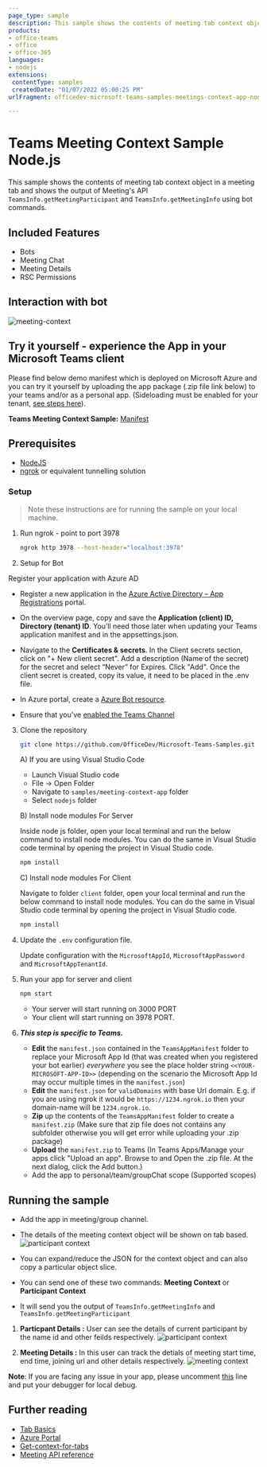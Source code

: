 ```yaml
---
page_type: sample
description: This sample shows the contents of meeting tab context object in a meeting tab and using bot's meeting API, meeting participant details and meeting details are sent to user.
products:
- office-teams
- office
- office-365
languages:
- nodejs
extensions:
 contentType: samples
 createdDate: "01/07/2022 05:00:25 PM"
urlFragment: officedev-microsoft-teams-samples-meetings-context-app-nodejs

---
```


# Teams Meeting Context Sample Node.js

This sample shows the contents of meeting tab context object in a meeting tab and shows the output of Meeting's API `TeamsInfo.getMeetingParticipant` and `TeamsInfo.getMeetingInfo` using bot commands.

## Included Features
* Bots
* Meeting Chat 
* Meeting Details
* RSC Permissions

## Interaction with bot
![meeting-context](Images/meeting-context.gif)

## Try it yourself - experience the App in your Microsoft Teams client
Please find below demo manifest which is deployed on Microsoft Azure and you can try it yourself by uploading the app package (.zip file link below) to your teams and/or as a personal app. (Sideloading must be enabled for your tenant, [see steps here](https://docs.microsoft.com/microsoftteams/platform/concepts/build-and-test/prepare-your-o365-tenant#enable-custom-teams-apps-and-turn-on-custom-app-uploading)).

**Teams Meeting Context Sample:** [Manifest](/samples/meetings-context-app/csharp/demo-manifest/meetings-context-app.zip)

## Prerequisites

- [NodeJS](https://nodejs.org/en/)
- [ngrok](https://ngrok.com/) or equivalent tunnelling solution

### Setup 
> Note these instructions are for running the sample on your local machine.

1) Run ngrok - point to port 3978

    ```bash
    ngrok http 3978 --host-header="localhost:3978"
    ```

2) Setup for Bot

Register your application with Azure AD

- Register a new application in the [Azure Active Directory – App Registrations](https://go.microsoft.com/fwlink/?linkid=2083908) portal.
- On the overview page, copy and save the **Application (client) ID, Directory (tenant) ID**. You’ll need those later when updating your Teams application manifest and in the appsettings.json.
- Navigate to the **Certificates & secrets**. In the Client secrets section, click on "+ New client secret". Add a description (Name of the secret) for the secret and select “Never” for Expires. Click "Add". Once the client secret is created, copy its value, it need to be placed in the .env file.

- In Azure portal, create a [Azure Bot resource](https://docs.microsoft.com/azure/bot-service/bot-builder-authentication?view=azure-bot-service-4.0&tabs=csharp%2Caadv2).

- Ensure that you've [enabled the Teams Channel](https://docs.microsoft.com/azure/bot-service/channel-connect-teams?view=azure-bot-service-4.0)

3) Clone the repository

    ```bash
    git clone https://github.com/OfficeDev/Microsoft-Teams-Samples.git
    ```

   A) If you are using Visual Studio Code

    - Launch Visual Studio code
    - File -> Open Folder
    - Navigate to `samples/meeting-context-app` folder
    - Select `nodejs` folder

   B) Install node modules For Server

   Inside node js folder, open your local terminal and run the below command to install node modules. You can do the same in Visual Studio code terminal by opening the project in Visual Studio code.

    ```bash
    npm install
    ```

   C) Install node modules For Client

   Navigate to folder `client` folder, open your local terminal and run the below command to install node modules. You can do the same in Visual Studio code terminal by opening the project in Visual Studio code.

    ```bash
    npm install
    ```


4) Update the `.env` configuration file.

   Update configuration with the ```MicrosoftAppId```,  ```MicrosoftAppPassword``` and ```MicrosoftAppTenantId```.

6) Run your app for server and client

    ```bash
    npm start
    ```

    - Your server will start running on 3000 PORT
    - Your client will start running on 3978 PORT.

7) __*This step is specific to Teams.*__
    - **Edit** the `manifest.json` contained in the  `TeamsAppManifest` folder to replace your Microsoft App Id (that was created when you registered your bot earlier) *everywhere* you see the place holder string `<<YOUR-MICROSOFT-APP-ID>>` (depending on the scenario the Microsoft App Id may occur multiple times in the `manifest.json`)
    - **Edit** the `manifest.json` for `validDomains` with base Url domain. E.g. if you are using ngrok it would be `https://1234.ngrok.io` then your domain-name will be `1234.ngrok.io`.
    - **Zip** up the contents of the `TeamsAppManifest` folder to create a `manifest.zip` (Make sure that zip file does not contains any subfolder otherwise you will get error while uploading your .zip package)
    - **Upload** the `manifest.zip` to Teams (In Teams Apps/Manage your apps click "Upload an app". Browse to and Open the .zip file. At the next dialog, click the Add button.)
    - Add the app to personal/team/groupChat scope (Supported scopes)
     

## Running the sample

- Add the app in meeting/group channel.
- The details of the meeting context object will be shown on tab based.
![participant context](Images/Setup-Tab-Bot.png)

- You can expand/reduce the JSON for the context object and can also copy a particular object slice.
- You can send one of these two commands: **Meeting Context** or **Participant Context**
- It will send you the output of `TeamsInfo.getMeetingInfo` and `TeamsInfo.getMeetingParticipant`

1. **Particpant Details :** User can see the details of current participant by the name id and other feilds respectively.
![participant context](Images/Participant-Details.png)

2. **Meeting Details :** In this user can track the detials of meeting start time, end time, joining url and other details respectively.
![meeting context](Images/Meeting-Details.png) 

**Note**: If you are facing any issue in your app, please uncomment [this](https://github.com/OfficeDev/Microsoft-Teams-Samples/blob/main/samples/meetings-context-app/nodejs/server/index.js#L44) line and put your debugger for local debug.

## Further reading

- [Tab Basics](https://docs.microsoft.com/microsoftteams/platform/tabs/how-to/create-channel-group-tab?pivots=node-java-script)
- [Azure Portal](https://portal.azure.com)
- [Get-context-for-tabs](https://docs.microsoft.com/microsoftteams/platform/tabs/how-to/access-teams-context#retrieve-context-in-private-channels)
- [Meeting API reference](https://docs.microsoft.com/microsoftteams/platform/apps-in-teams-meetings/api-references?tabs=dotnet)